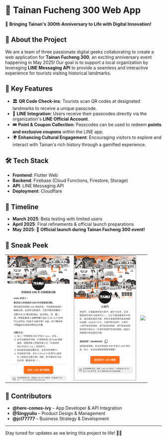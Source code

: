 # 🎉 Tainan Fucheng 300 Web App

🚀 **Bringing Tainan's 300th Anniversary to Life with Digital Innovation!**

## 📌 About the Project
We are a team of three passionate digital geeks collaborating to create a web application for **Tainan Fucheng 300**, an exciting anniversary event happening in May 2025! Our goal is to support a local organization by leveraging **LINE Messaging API** to provide a seamless and interactive experience for tourists visiting historical landmarks.

## 🎯 Key Features
- 🏛️ **QR Code Check-ins**: Tourists scan QR codes at designated landmarks to receive a unique passcode.
- 💬 **LINE Integration**: Users receive their passcodes directly via the organization's **LINE Official Account**.
- 🎟️ **Point & Coupon Collection**: Passcodes can be used to redeem **points and exclusive coupons** within the LINE app.
- 🌍 **Enhancing Cultural Engagement**: Encouraging visitors to explore and interact with Tainan's rich history through a gamified experience.

## 🛠️ Tech Stack
- **Frontend**: Flutter Web
- **Backend**: Firebase (Cloud Functions, Firestore, Storage)
- **API**: LINE Messaging API
- **Deployment**: Cloudflare

## 📅 Timeline
- **March 2025**: Beta testing with limited users
- **April 2025**: Final refinements & official launch preparations
- **May 2025**: 🎊 **Official launch during Tainan Fucheng 300 event!**

## 👀 Sneak Peek
<table>
  <tr>
    <td><img src="readme_images/welcomePage.png" width="200"></td>
    <td><img src="readme_images/demoLandmarkPage.png" width="200"></td>
    <td><img src="readme_images/demoVideo.gif" width="200"></td>
  </tr>
</table>


## 🤝 Contributors
- **@here-comes-ivy** – App Developer & API Integration
- **@Singyuliu** – Product Design & Management
- **@jcl77777** – Business Strategy & Development

---


Stay tuned for updates as we bring this project to life! 🎊🥳
